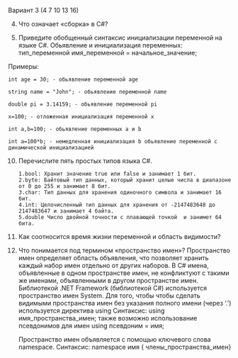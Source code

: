 Вариант 3 (4 7 10 13 16)

4. Что означает «сборка» в C#?

7. Приведите обобщенный синтаксис инициализации переменной на
языке C#.
Обьявление и инициализация переменных:
тип_переменной имя_переменной = начальное_значение;

Примеры:

    int age = 30; - обьявление переменной age

    string name = "John"; - обьявление переменной name

    double pi = 3.14159; - обьявление переменной pi

    x=100; - отложенная инициализация переменной x

    int a,b=100; - обьявление переменных a и b

    int a=100*b; - немедленная инициализация b обьявление переменной с динамической инициализацией


10. Перечислите пять простых типов языка C#.
    
        1.bool: Хранит значение true или false и занимает 1 бит.
        2.byte: Байтовый тип данных, который хранит целые числа в диапазоне от 0 до 255 и занимает 8 бит.
        3.char: Тип данных для хранения одиночного символа и занимает 16 бит.
        4.int: Целочисленный тип данных для хранения от -2147483648 до 2147483647 и занимает 4 байта.
        5.double Число двойной точности с плавающей точкой  и занимет 64 бита.

13. Как соотносится время жизни переменной и область видимости?
  

16. Что понимается под термином «пространство имен»?
    Пространство имен определяет область объявления, что позволяет хранить каждый набор имен отдельно от других наборов. В С# имена, объявленные в одном пространстве имен, не конфликтуют с такими же именами, объявленными в другом пространстве имен. Библиотекой .NET Framework (библиотекой С#) используется пространство имен System. Для того, чтобы чтобы сделать видимыми пространства имен без указания полного имени (через ‘.’) используется директива using
    Синтаксис:
    using имя_пространства_имен;
    также возможно использование псевдонимов для имен
    using псевдоним = имя;

    Пространство имен объявляется с помощью ключевого слова
    namespace.
    Синтаксис:
    namespace имя {
    члены_пространства_имен}
